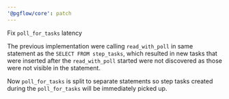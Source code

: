 ```yaml
---
'@pgflow/core': patch
---
```


Fix `poll_for_tasks` latency

The previous implementation were calling `read_with_poll` in same statement
as the `SELECT FROM step_tasks`, which resulted in new tasks that were inserted
after the `read_with_poll` started were not discovered as those were not visible
in the statement.

Now `poll_for_tasks` is split to separate statements so step tasks created
during the `poll_for_tasks` will be immediately picked up.
